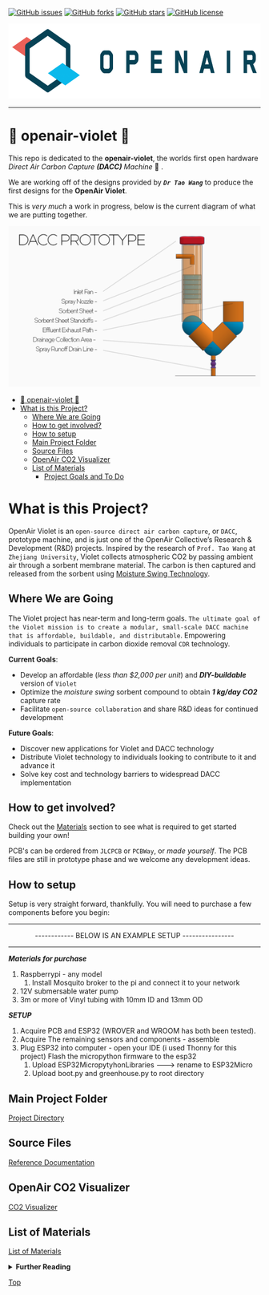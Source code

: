 [![GitHub issues](https://img.shields.io/github/issues/openair-collective/openair-violet?style=plastic)](https://github.com/openair-collective/openair-violet/issues) [![GitHub forks](https://img.shields.io/github/forks/openair-collective/openair-violet?style=plastic)](https://github.com/openair-collective/openair-violet/network) [![GitHub stars](https://img.shields.io/github/stars/openair-collective/openair-violet?style=plastic)](https://github.com/openair-collective/openair-violet/stargazers) [![GitHub license](https://img.shields.io/github/license/openair-collective/openair-violet?style=plastic)](https://github.com/openair-collective/openair-violet/blob/master/LICENSE)

<p align="center">
   <img width="550px" height="150px" title="Open-Air-Logo" src="imgs/openair-logo.png">
</p>

---

# :seedling: openair-violet :seedling:

This repo is dedicated to the **openair-violet**, the worlds first open hardware *Direct Air Carbon Capture* ***(DACC)*** *Machine* :cactus: .

We are working off of the designs provided by ***`Dr Tao Wang`*** to produce the first designs for the **OpenAir Violet**.

This is *very much* a work in progress, below is the current diagram of what we are putting together.

![DACC Diagram](/imgs/DACC.png/)

- [:seedling: openair-violet :seedling:](#seedling-openair-violet-seedling)
- [What is this Project?](#what-is-this-project)
  - [Where We are Going](#where-we-are-going)
  - [How to get involved?](#how-to-get-involved)
  - [How to setup](#how-to-setup)
  - [Main Project Folder](#main-project-folder)
  - [Source Files](#source-files)
  - [OpenAir CO2 Visualizer](#openair-co2-visualizer)
  - [List of Materials](#list-of-materials)
    - [Project Goals and To Do](#project-goals-and-to-do)

# What is this Project?

OpenAir Violet is an `open-source direct air carbon capture`, or `DACC`, prototype machine, and is just one of the OpenAir Collective’s Research & Development (R&D) projects. Inspired by the research of `Prof. Tao Wang` at `Zhejiang University`, Violet collects atmospheric CO2 by passing ambient air through a sorbent membrane material. The carbon is then captured and released from the sorbent using [Moisture Swing Technology](https://docs.google.com/document/d/15x6pYi-xJytPkurglT9BauONpkMiZNfhfKL4CRyjoe4/edit?usp=sharing).

## Where We are Going

The Violet project has near-term and long-term goals. `The ultimate goal of the Violet mission is to create a modular, small-scale DACC machine that is affordable, buildable, and distributable`. Empowering individuals to participate in carbon dioxide removal `CDR` technology.

**Current Goals**:

- Develop an affordable (*less than $2,000 per unit*) and ***DIY-buildable*** version of `Violet`
- Optimize the *moisture swing* sorbent compound to obtain ***1 kg/day CO2*** capture rate
- Facilitate `open-source collaboration` and share R&D ideas for continued development

**Future Goals**:

- Discover new applications for Violet and DACC technology
- Distribute Violet technology to individuals looking to contribute to it and advance it
- Solve key cost and technology barriers to widespread DACC implementation

## How to get involved?

Check out the [Materials](#list-of-materials) section to see what is required to get started building your own!

PCB's can be ordered from `JLCPCB` or `PCBWay`, or *made yourself*. The PCB files are still in prototype phase and we welcome any development ideas.

## How to setup

Setup is very straight forward, thankfully. You will need to purchase a few components before you begin:

---
<p align="center">
------------ BELOW IS AN EXAMPLE SETUP ----------------
</p>

---

***Materials for purchase***

1. Raspberrypi - any model
   1. Install Mosquito broker to the pi and connect it to your network
2. 12V submersable water pump
3. 3m or more of Vinyl tubing with 10mm ID and 13mm OD

***SETUP***

1. Acquire PCB and ESP32 (WROVER and WROOM has both been tested).
2. Acquire The remaining sensors and components - assemble
3. Plug ESP32 into computer - open your IDE (i used Thonny for this project) Flash the micropython firmware to the esp32
   1. Upload ESP32MicropytyhonLibraries ---> rename to ESP32Micro
   2. Upload boot.py and greenhouse.py to root directory

## Main Project Folder

[Project Directory](/Code/Open-Air_Violet_PlatformIO/)

## Source Files

[Reference Documentation](/docs/Reference_Docs/)

## OpenAir CO2 Visualizer

[CO2 Visualizer](/Code/OpenAir_CO2_Viz/)

## List of Materials

[List of Materials](/extras/List_of_Materials.csv)

<details>
<summary>
    <b>Further Reading</b>
</summary>

### Project Goals and To Do

Located below is an extensive check list of goals and to-do items for the project.

- [ ] Here is an example item.
- [x] Here is an example checked item.

</details>

[Top](#seedling-openair-violet-seedling)
